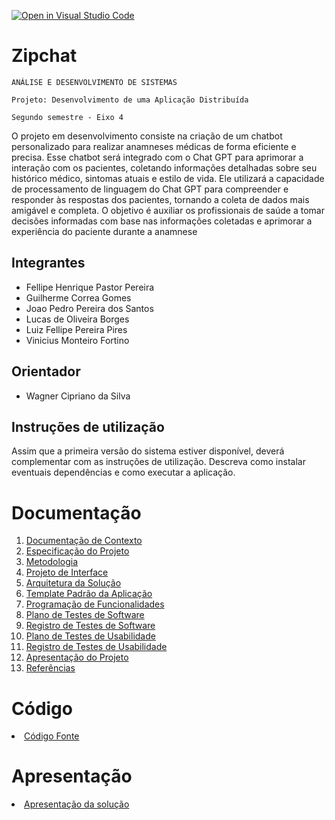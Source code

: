 [![Open in Visual Studio Code](https://classroom.github.com/assets/open-in-vscode-718a45dd9cf7e7f842a935f5ebbe5719a5e09af4491e668f4dbf3b35d5cca122.svg)](https://classroom.github.com/online_ide?assignment_repo_id=11619205&assignment_repo_type=AssignmentRepo)
# Zipchat

`ANÁLISE E DESENVOLVIMENTO DE SISTEMAS`

`Projeto: Desenvolvimento de uma Aplicação Distribuída`

`Segundo semestre - Eixo 4`

O projeto em desenvolvimento consiste na criação de um chatbot personalizado para realizar anamneses médicas de forma eficiente e precisa. Esse chatbot será integrado com o Chat GPT para aprimorar a interação com os pacientes, coletando informações detalhadas sobre seu histórico médico, sintomas atuais e estilo de vida. Ele utilizará a capacidade de processamento de linguagem do Chat GPT para compreender e responder às respostas dos pacientes, tornando a coleta de dados mais amigável e completa. O objetivo é auxiliar os profissionais de saúde a tomar decisões informadas com base nas informações coletadas e aprimorar a experiência do paciente durante a anamnese

## Integrantes

* Fellipe Henrique Pastor Pereira
* Guilherme Correa Gomes
* Joao Pedro Pereira dos Santos
* Lucas de Oliveira Borges
* Luiz Fellipe Pereira Pires
* Vinicius Monteiro Fortino

## Orientador

* Wagner Cipriano da Silva

## Instruções de utilização

Assim que a primeira versão do sistema estiver disponível, deverá complementar com as instruções de utilização. Descreva como instalar eventuais dependências e como executar a aplicação.

# Documentação

<ol>
<li><a href="docs/01-Documentação de Contexto.md"> Documentação de Contexto</a></li>
<li><a href="docs/02-Especificação do Projeto.md"> Especificação do Projeto</a></li>
<li><a href="docs/03-Metodologia.md"> Metodologia</a></li>
<li><a href="docs/04-Projeto de Interface.md"> Projeto de Interface</a></li>
<li><a href="docs/05-Arquitetura da Solução.md"> Arquitetura da Solução</a></li>
<li><a href="docs/06-Template Padrão da Aplicação.md"> Template Padrão da Aplicação</a></li>
<li><a href="docs/07-Programação de Funcionalidades.md"> Programação de Funcionalidades</a></li>
<li><a href="docs/08-Plano de Testes de Software.md"> Plano de Testes de Software</a></li>
<li><a href="docs/09-Registro de Testes de Software.md"> Registro de Testes de Software</a></li>
<li><a href="docs/10-Plano de Testes de Usabilidade.md"> Plano de Testes de Usabilidade</a></li>
<li><a href="docs/11-Registro de Testes de Usabilidade.md"> Registro de Testes de Usabilidade</a></li>
<li><a href="docs/12-Apresentação do Projeto.md"> Apresentação do Projeto</a></li>
<li><a href="docs/13-Referências.md"> Referências</a></li>
</ol>

# Código

<li><a href="src/README.md"> Código Fonte</a></li>

# Apresentação

<li><a href="presentation/README.md"> Apresentação da solução</a></li>
